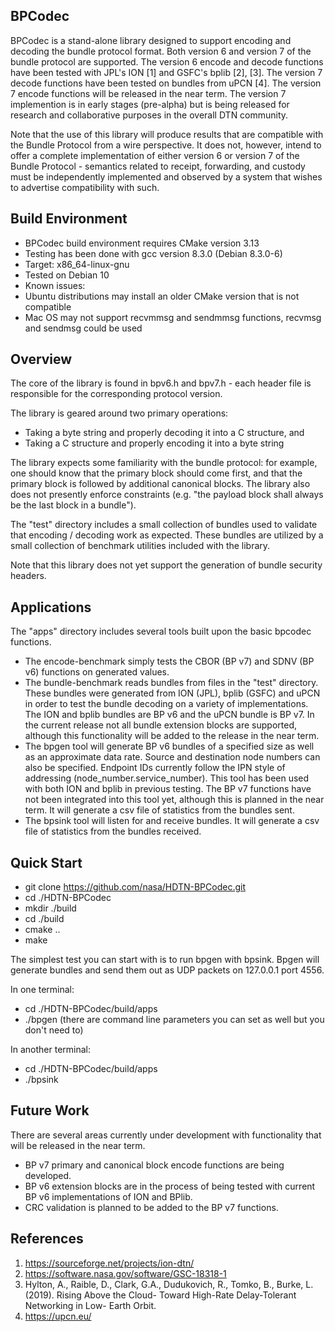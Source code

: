 ## BPCodec ##

BPCodec is a stand-alone library designed to support encoding and decoding the bundle protocol format.  Both version 6 and version 7 of the bundle protocol are supported.  The version 6 encode and decode functions have been tested with JPL's ION [1] and GSFC's bplib [2], [3]. The version 7 decode functions have been tested on bundles from uPCN [4]. The version 7 encode functions will be released in the near term. The version 7 implemention is in early stages (pre-alpha) but is being released for research and collaborative purposes in the overall DTN community.

Note that the use of this library will produce results that are compatible with the Bundle Protocol from a wire perspective.  It does not, however, intend to offer a complete implementation of either version 6 or version 7 of the Bundle Protocol - semantics related to receipt, forwarding, and custody must be independently implemented and observed by a system that wishes to advertise compatibility with such.

## Build Environment ##
* BPCodec build environment requires CMake version 3.13
* Testing has been done with gcc version 8.3.0 (Debian 8.3.0-6) 
* Target: x86_64-linux-gnu 
* Tested on Debian 10
* Known issues:
* Ubuntu distributions may install an older CMake version that is not compatible
* Mac OS may not support recvmmsg and sendmmsg functions, recvmsg and sendmsg could be used

## Overview ##

The core of the library is found in bpv6.h and bpv7.h - each header file is responsible for the corresponding protocol version.  

The library is geared around two primary operations:

* Taking a byte string and properly decoding it into a C structure, and
* Taking a C structure and properly encoding it into a byte string

The library expects some familiarity with the bundle protocol: for example, one should know that the primary block should come first, and that the primary block is followed by additional canonical blocks.  The library also does not presently enforce constraints (e.g. "the payload block shall always be the last block in a bundle").

The "test" directory includes a small collection of bundles used to validate that encoding / decoding work as expected.  These bundles are utilized by a small collection of benchmark utilities included with the library.  

Note that this library does not yet support the generation of bundle security headers.

## Applications ##
The "apps" directory includes several tools built upon the basic bpcodec functions.
* The encode-benchmark simply tests the CBOR (BP v7) and SDNV (BP v6) functions on generated values.
* The bundle-benchmark reads bundles from files in the "test" directory. These bundles were generated from ION (JPL), bplib (GSFC) and uPCN in order to test the bundle decoding on a variety of implementations. The ION and bplib bundles are BP v6 and the uPCN bundle is BP v7. In the current release not all bundle extension blocks are supported, although this functionality will be added to the release in the near term.
* The bpgen tool will generate BP v6 bundles of a specified size as well as an approximate data rate. Source and destination node numbers can also be specified. Endpoint IDs currently follow the IPN style of addressing (node_number.service_number). This tool has been used with both ION and bplib in previous testing. The BP v7 functions have not been integrated into this tool yet, although this is planned in the near term. It will generate a csv file of statistics from the bundles sent. 
* The bpsink tool will listen for and receive bundles. It will generate a csv file of statistics from the bundles received. 

## Quick Start ##
* git clone https://github.com/nasa/HDTN-BPCodec.git
* cd ./HDTN-BPCodec
* mkdir ./build
* cd ./build
* cmake ..
* make

The simplest test you can start with is to run bpgen with bpsink. Bpgen will generate bundles and send them out as UDP packets on 127.0.0.1 port 4556.

In one terminal:
* cd ./HDTN-BPCodec/build/apps
* ./bpgen    (there are command line parameters you can set as well but you don't need to)


In another terminal:
* cd ./HDTN-BPCodec/build/apps
* ./bpsink

## Future Work ##
There are several areas currently under development with functionality that will be released in the near term.
* BP v7 primary and canonical block encode functions are being developed.
* BP v6 extension blocks are in the process of being tested with current BP v6 implementations of ION and BPlib.
* CRC validation is planned to be added to the BP v7 functions.

## References ##
1. https://sourceforge.net/projects/ion-dtn/
2. https://software.nasa.gov/software/GSC-18318-1
3. Hylton, A., Raible, D., Clark, G.A., Dudukovich, R., Tomko, B., Burke, L. (2019). Rising Above the Cloud- Toward High-Rate Delay-Tolerant Networking in Low- Earth Orbit.
4. https://upcn.eu/
